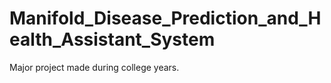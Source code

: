 # Manifold_Disease_Prediction_and_Health_Assistant_System

Major project made during college years.
